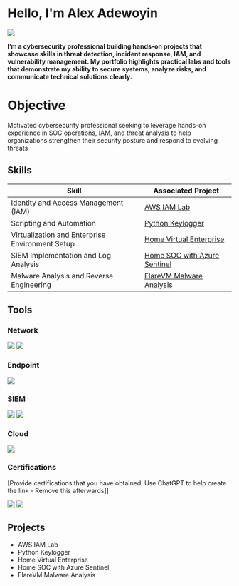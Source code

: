 # Hello, I'm Alex Adewoyin
<a href="https://www.linkedin.com/in/alexadewoyin"><img src="https://img.shields.io/badge/-LinkedIn-0072b1?&style=for-the-badge&logo=linkedin&logoColor=white" /></a>


**I’m a cybersecurity professional building hands-on projects that showcase skills in threat detection, incident response, IAM, and vulnerability management. My portfolio highlights practical labs and tools that demonstrate my ability to secure systems, analyze risks, and communicate technical solutions clearly.**



# Objective

Motivated cybersecurity professional seeking to leverage hands-on experience in SOC operations, IAM, and threat analysis to help organizations strengthen their security posture and respond to evolving threats


## Skills
| Skill                                         | Associated Project                                                                 |
|-----------------------------------------------|------------------------------------------------------------------------------------|
| Identity and Access Management (IAM)          | <a href="https://github.com/whozdae/aws-iam-lab">AWS IAM Lab</a>                   |
| Scripting and Automation                      | <a href="https://github.com/whozdae/python-keylogger">Python Keylogger</a>         |
| Virtualization and Enterprise Environment Setup | <a href="https://github.com/whozdae/home-virtual-enterprise">Home Virtual Enterprise</a> |
| SIEM Implementation and Log Analysis          | <a href="https://github.com/whozdae/home-soc-azure-sentinel">Home SOC with Azure Sentinel</a> |
| Malware Analysis and Reverse Engineering      | <a href="https://github.com/whozdae/flarevm-malware-analysis">FlareVM Malware Analysis</a> |

## Tools

### Network
<div>
    <img src="https://img.shields.io/badge/-Wireshark-1679A7?&style=for-the-badge&logo=Wireshark&logoColor=white" />
    <img src="https://img.shields.io/badge/-Suricata-EF3B2D?&style=for-the-badge&logo=Suricata&logoColor=white" />
</div>

### Endpoint
<div>
    <img src="https://img.shields.io/badge/-Microsoft_Defender_for_Endpoint-00A4EF?&style=for-the-badge&logo=Microsoft&logoColor=white" />
</div>

### SIEM
<div>
    <img src="https://img.shields.io/badge/-Microsoft_Sentinel-0078D4?&style=for-the-badge&logo=Microsoft&logoColor=white" />
    <img src="https://img.shields.io/badge/-Splunk-000000?&style=for-the-badge&logo=Splunk&logoColor=white" />
</div>

### Cloud
</div>
  <img src="https://img.shields.io/badge/-Amazon_Web_Services-232F3E?&style=for-the-badge&logo=amazon-aws&logoColor=white" />
</div>

### Certifications
[Provide certifications that you have obtained. Use ChatGPT to help create the link - Remove this afterwards]]
<div>
<img src="https://img.shields.io/badge/-Security%2B-FF0000?&style=for-the-badge&logo=CompTIA&logoColor=white" />
<img src="https://img.shields.io/badge/-Google_Cybersecurity_Professional-4285F4?&style=for-the-badge&logo=google&logoColor=white" />

<div>
  
## Projects
- AWS IAM Lab
- Python Keylogger
- Home Virtual Enterprise
- Home SOC with Azure Sentinel
- FlareVM Malware Analysis

  
